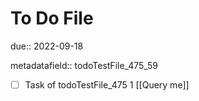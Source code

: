 # To Do File

due:: 2022-09-18

metadatafield:: todoTestFile_475_59

- [ ] Task of todoTestFile_475 1 [[Query me]]
